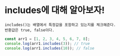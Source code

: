 # includes에 대해 알아보자!

```
includes()는 배열에서 특정값을 포함하고 있는지를 체크해준다.
반환값은 true, false이다.
```

```javascript
const arr1 = [1, 2, 3, 4, 5, 6, 7, 8];
console.log(arr1.includes(3)); // true
console.log(arr1.includes(10)); // false
```